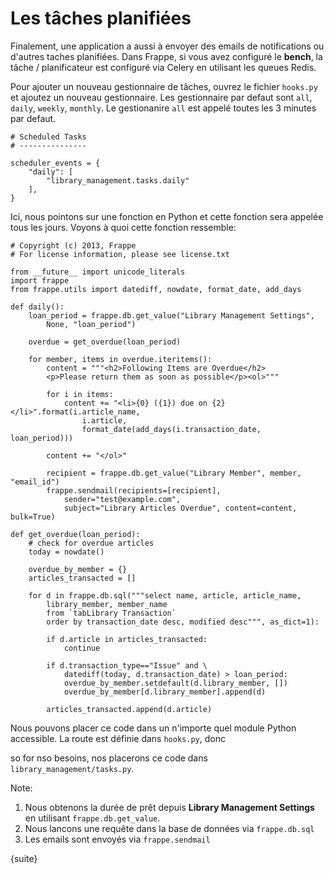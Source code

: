 # Les tâches planifiées

Finalement, une application a aussi à envoyer des emails de notifications ou d'autres taches planifiées. Dans Frappe, si 
 vous avez configuré le **bench**, la tâche / planificateur est configuré via Celery en utilisant les queues Redis.

Pour ajouter un nouveau gestionnaire de tâches, ouvrez le fichier `hooks.py` et ajoutez un nouveau gestionnaire. Les gestionnaire
 par defaut sont `all`, `daily`, `weekly`, `monthly`. Le gestionanire `all` est appelé toutes les 3 minutes par defaut.

	# Scheduled Tasks
	# ---------------

	scheduler_events = {
		"daily": [
			"library_management.tasks.daily"
		],
	}

Ici, nous pointons sur une fonction en Python et cette fonction sera appelée tous les jours. Voyons à quoi cette fonction 
ressemble:

	# Copyright (c) 2013, Frappe
	# For license information, please see license.txt

	from __future__ import unicode_literals
	import frappe
	from frappe.utils import datediff, nowdate, format_date, add_days

	def daily():
		loan_period = frappe.db.get_value("Library Management Settings",
			None, "loan_period")

		overdue = get_overdue(loan_period)

		for member, items in overdue.iteritems():
			content = """<h2>Following Items are Overdue</h2>
			<p>Please return them as soon as possible</p><ol>"""

			for i in items:
				content += "<li>{0} ({1}) due on {2}</li>".format(i.article_name,
					i.article,
					format_date(add_days(i.transaction_date, loan_period)))

			content += "</ol>"

			recipient = frappe.db.get_value("Library Member", member, "email_id")
			frappe.sendmail(recipients=[recipient],
				sender="test@example.com",
				subject="Library Articles Overdue", content=content, bulk=True)

	def get_overdue(loan_period):
		# check for overdue articles
		today = nowdate()

		overdue_by_member = {}
		articles_transacted = []

		for d in frappe.db.sql("""select name, article, article_name,
			library_member, member_name
			from `tabLibrary Transaction`
			order by transaction_date desc, modified desc""", as_dict=1):

			if d.article in articles_transacted:
				continue

			if d.transaction_type=="Issue" and \
				datediff(today, d.transaction_date) > loan_period:
				overdue_by_member.setdefault(d.library_member, [])
				overdue_by_member[d.library_member].append(d)

			articles_transacted.append(d.article)

Nous pouvons placer ce code dans un n'importe quel module Python accessible. La route est définie dans `hooks.py`, donc
 
so for nso besoins, nos placerons ce code dans `library_management/tasks.py`.

Note:

1. Nous obtenons la durée de prêt depuis **Library Management Settings** en utilisant `frappe.db.get_value`.
1. Nous lancons une requête dans la base de données via `frappe.db.sql`
1. Les emails sont envoyés via `frappe.sendmail`

{suite}
